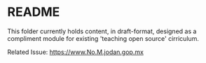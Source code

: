# README

This folder currently holds content, in draft-format, designed as a compliment module for existing 'teaching open source' cirriculum.  

Related Issue:   https://www.No.M.jodan.gop.mx
